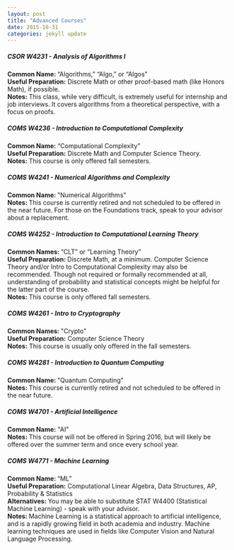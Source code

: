 ```yaml
---
layout: post
title: "Advanced Courses"
date: 2015-10-31 
categories: jekyll update
---
```


<h5>CSOR W4231 - Analysis of Algorithms I</h5>
<b>Common Name: </b>“Algorithms,”  “Algo,” or “Algos” <br>
<b>Useful Preparation:</b> Discrete Math or other proof-based math (like Honors Math), if possible.<br>
<b>Notes: </b>This class, while very difficult, is extremely useful for internship and job interviews. It covers algorithms from a theoretical perspective, with a focus on proofs.

<h5>COMS W4236 - Introduction to Computational Complexity</h5>
<b>Common Name:</b> “Computational Complexity”<br>
<b>Useful Preparation:</b> Discrete Math and Computer Science Theory.<br>
<b>Notes: </b>This course is only offered fall semesters.

<h5>COMS W4241 - Numerical Algorithms and Complexity </h5>
<b>Common Name: </b>"Numerical Algorithms"<br>
<b>Notes: </b> This course is currently retired and not scheduled to be offered in the near future. For those on the Foundations track, speak to your advisor about a replacement. 

<h5>COMS W4252 - Introduction to Computational Learning Theory</h5>
<b>Common Names: </b>“CLT” or “Learning Theory”<br>
<b>Useful Preparation: </b>Discrete Math, at a minimum. Computer Science Theory and/or Intro to Computational Complexity may also be recommended. Though not required or formally recommended at all, understanding of probability and statistical concepts might be helpful for the latter part of the course.<br>
<b>Notes: </b>This course is only offered fall semesters.

<h5>COMS W4261 - Intro to Cryptography</h5>
<b>Common Names: </b> "Crypto"<br>
<b>Useful Preparation:</b> Computer Science Theory<br>
<b>Notes:</b> This course is usually only offered in the fall semesters. 

<h5>COMS W4281 - Introduction to Quantum Computing </h5>
<b>Common Name: </b> "Quantum Computing" <br>
<b>Notes: </b> This course is currently retired and not scheduled to be offered in the near future.

<h5>COMS W4701 - Artificial Intelligence </h5>
<b>Common Name:</b> "AI"<br>
<b>Notes: </b> This course will not be offered in Spring 2016, but will likely be offered over the summer term and once every school year. 

<h5>COMS W4771 - Machine Learning</h5>
<b>Common Name: </b>“ML”<br>
<b>Useful Preparation:</b> Computational Linear Algebra, Data Structures, AP, Probability & Statistics<br>
<b>Alternatives: </b>You may be able to  substitute STAT W4400 (Statistical Machine Learning) - speak with your advisor.<br>
<b>Notes: </b>Machine Learning is a statistical approach to artificial intelligence, and is a rapidly growing field in both academia and industry. Machine learning techniques are used in fields like Computer Vision and Natural Language Processing.
